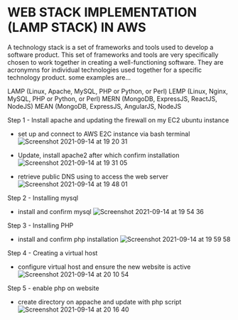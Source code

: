 # WEB STACK IMPLEMENTATION (LAMP STACK) IN AWS

A technology stack is a set of frameworks and tools used to develop a software product. This set of frameworks and tools are very specifically chosen to work together in creating a well-functioning software. They are acronymns for individual technologies used together for a specific technology product. some examples are…

LAMP (Linux, Apache, MySQL, PHP or Python, or Perl)
LEMP (Linux, Nginx, MySQL, PHP or Python, or Perl)
MERN (MongoDB, ExpressJS, ReactJS, NodeJS)
MEAN (MongoDB, ExpressJS, AngularJS, NodeJS

Step 1 - Install apache and updating the firewall on my EC2 ubuntu instance
- set up and connect to AWS E2C instance via bash terminal
![Screenshot 2021-09-14 at 19 20 31](https://user-images.githubusercontent.com/90186229/133312579-ff7a62ea-6c8c-4812-9aba-5f269911c0cc.png)

- Update, install apache2 after which confirm installation
![Screenshot 2021-09-14 at 19 31 05](https://user-images.githubusercontent.com/90186229/133313848-3d946c26-2906-4629-a6b6-72341f73e386.png)

- retrieve public DNS using to access the web server
![Screenshot 2021-09-14 at 19 48 01](https://user-images.githubusercontent.com/90186229/133316339-2f4c6e1e-c3b5-466d-9fed-a63657849604.png)

Step 2 - Installing mysql
- install and confirm mysql
![Screenshot 2021-09-14 at 19 54 36](https://user-images.githubusercontent.com/90186229/133317235-517b7d4b-ae72-471d-9a4b-edd832801078.png)

Step 3 - Installing PHP
- install and confirm php installation
![Screenshot 2021-09-14 at 19 59 58](https://user-images.githubusercontent.com/90186229/133317929-dba2968f-a082-4a2d-a3ff-a4b8619d7f1c.png)

Step 4 - Creating a virtual host
- configure virtual host and ensure the new website is active
![Screenshot 2021-09-14 at 20 10 54](https://user-images.githubusercontent.com/90186229/133319356-c772ed70-99db-44cd-9466-d07003ec096f.png)

Step 5 - enable php on website
- create directory on appache and update with php script
![Screenshot 2021-09-14 at 20 16 40](https://user-images.githubusercontent.com/90186229/133320118-d6e4b906-4408-4253-82b9-13e3cacbdc99.png)

